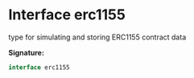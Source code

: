 
# Interface erc1155

type for simulating and storing ERC1155 contract data

<b>Signature:</b>

```typescript
interface erc1155 
```
